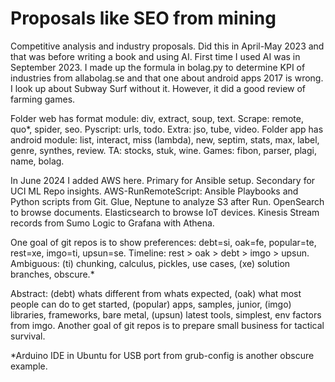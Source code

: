 # Proposals like SEO from mining
Competitive analysis and industry proposals. Did this in April-May 2023 and that was before writing a book and using AI. First time I used AI was in September 2023. I made up the formula in bolag.py to determine KPI of industries from allabolag.se and that one about android apps 2017 is wrong. I look up about Subway Surf without it. However, it did a good review of farming games.

Folder web has format module: div, extract, soup, text. Scrape: remote, quo*, spider, seo. Pyscript: urls, todo. Extra: jso, tube, video. Folder app has android module: list, interact, miss (lambda), new, septim, stats, max, label, genre, synthes, review. TA: stocks, stuk, wine. Games: fibon, parser, plagi, name, bolag. 

In June 2024 I added AWS here. Primary for Ansible setup. Secondary for UCI ML Repo insights. AWS-RunRemoteScript: Ansible Playbooks and Python scripts from Git. Glue, Neptune to analyze S3 after Run. OpenSearch to browse documents. Elasticsearch to browse IoT devices. Kinesis Stream records from Sumo Logic to Grafana with Athena.

One goal of git repos is to show preferences: debt=si, oak=fe, popular=te, rest=xe, imgo=ti, upsun=se. Timeline: rest > oak > debt > imgo > upsun. Ambiguous: (ti) chunking, calculus, pickles, use cases, (xe) solution branches, obscure.* 

Abstract: (debt) whats different from whats expected, (oak) what most people can do to get started, (popular) apps, samples, junior, (imgo) libraries, frameworks, bare metal, (upsun) latest tools, simplest, env factors from imgo. Another goal of git repos is to prepare small business for tactical survival. 

*Arduino IDE in Ubuntu for USB port from grub-config is another obscure example. 
